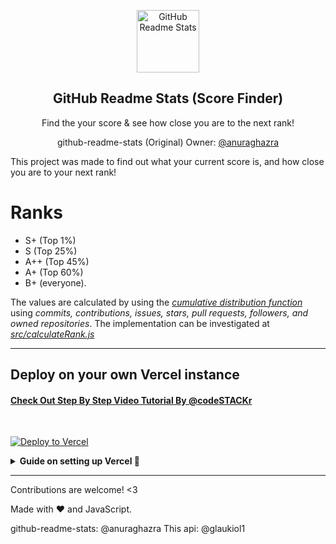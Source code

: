<p align="center">
 <img width="100px" src="https://res.cloudinary.com/anuraghazra/image/upload/v1594908242/logo_ccswme.svg" align="center" alt="GitHub Readme Stats" />
 <h2 align="center">GitHub Readme Stats (Score Finder)</h2>
 <p align="center">Find the your score & see how close you are to the next rank!</p>
 <p align="center">github-readme-stats (Original) Owner: <a href="https://github.com/anuraghazra/github-readme-stats">@anuraghazra</a></p>
</p>

This project was made to find out what your current score is, and how close you are to your next rank!

# Ranks

- S+ (Top 1%)
- S (Top 25%)
- A++ (Top 45%)
- A+ (Top 60%)
- B+ (everyone).

The values are calculated by using the _[cumulative distribution function](https://en.wikipedia.org/wiki/Cumulative_distribution_function)_ using _commits, contributions, issues, stars, pull requests, followers, and owned repositories_.
The implementation can be investigated at _[src/calculateRank.js](./src/calculateRank.js)_

<hr>



## Deploy on your own Vercel instance

#### [Check Out Step By Step Video Tutorial By @codeSTACKr](https://youtu.be/n6d4KHSKqGk?t=107)

<br>

[![Deploy to Vercel](https://vercel.com/button)](https://vercel.com/import/project?template=https://github.com/glaukiol1/github-readme-stats)

<details>
 <summary><b> Guide on setting up Vercel  🔨 </b></summary>

1. Go to [vercel.com](https://vercel.com/)
1. Click on `Log in`
   ![](https://files.catbox.moe/tct1wg.png)
1. Sign in with GitHub by pressing `Continue with GitHub`
   ![](https://files.catbox.moe/btd78j.jpeg)
1. Sign into GitHub and allow access to all repositories, if prompted
1. Fork this repo
1. Go back to your [Vercel dashboard](https://vercel.com/dashboard)
1. Select `Import Project`
   ![](https://files.catbox.moe/qckos0.png)
1. Select `Import Git Repository`
   ![](https://files.catbox.moe/pqub9q.png)
1. Select root and keep everything as is, just add your environment variable named PAT_1 (as shown), which will contain a personal access token (PAT), which you can easily create [here](https://github.com/settings/tokens/new) (leave everything as is, just name it something, it can be anything you want)
   ![](https://files.catbox.moe/0ez4g7.png)
1. Click deploy, and you're good to go. See your domains to use the API!

</details>

<hr>

Contributions are welcome! <3

Made with :heart: and JavaScript.

github-readme-stats: @anuraghazra
This api: @glaukiol1